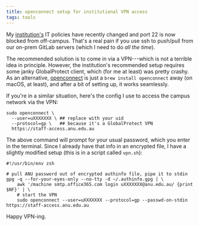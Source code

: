 ```yaml
---
title: openconnect setup for institutional VPN access
tags: tools
---
```


My [institution's](https://www.anu.edu.au) IT policies have recently changed and
port 22 is now blocked from off-campus. That's a real pain if you use ssh to
push/pull from our on-prem GitLab servers (which I need to do _all the time_).

The recommended solution is to come in via a VPN---which is not a terrible idea
in principle. However, the institution's recommended setup requires some janky
GlobalProtect client, which (for me at least) was pretty crashy. As an
alternative, [openconnect](http://www.infradead.org/openconnect/) is just a
`brew install openconnect` away (on macOS, at least), and after a bit of setting
up, it works seamlessly.

If you're in a similar situation, here's the config I use to access the campus
network via the VPN:

```
sudo openconnect \
  --user=uXXXXXXX \ ## replace with your uid
  --protocol=gp \   ## because it's a GlobalProtect VPN
  https://staff-access.anu.edu.au
```

The above command will prompt for your usual password, which you enter in the
terminal. Since I already have that info in an encrypted file, I have a slightly
modified setup (this is in a script called `vpn.sh`):

```
#!/usr/bin/env zsh

# pull ANU password out of encrypted authinfo file, pipe it to stdin
gpg -q --for-your-eyes-only --no-tty -d ~/.authinfo.gpg | \
    awk '/machine smtp.office365.com login uXXXXXXX@anu.edu.au/ {print $NF}' | \
    # start the VPN
    sudo openconnect --user=uXXXXXXX --protocol=gp --passwd-on-stdin https://staff-access.anu.edu.au
```

Happy VPN-ing.
